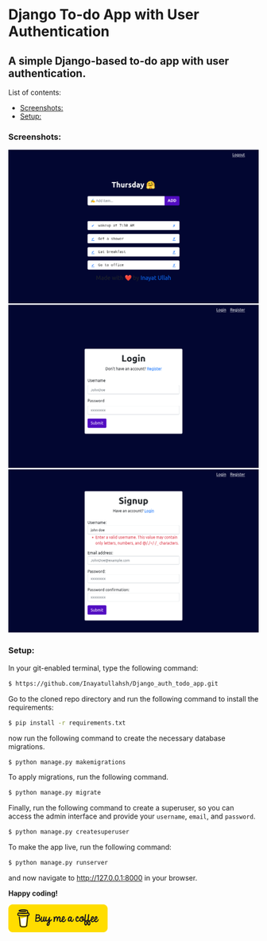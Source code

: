 # Django To-do App with User Authentication
## A simple Django-based to-do app with user authentication.

List of contents:
- [Screenshots:](#screenshots)
- [Setup:](#setup)



### Screenshots:

![homepage](static/screenshots/Screenshot%202022-06-09%20at%2007-41-50%20TodoApp%20Tasks.png)
![Login](static/screenshots/Screenshot%202022-06-09%20at%2007-02-22%20TodoApp%20Login.png)
![Signup](static/screenshots/Screenshot%202022-06-09%20at%2007-02-46%20TodoApp%20Create%20Your%20Account.png)

### Setup:

In your git-enabled terminal, type the following command:
```bash
$ https://github.com/Inayatullahsh/Django_auth_todo_app.git
```

Go to the cloned repo directory and run the following command to install the requirements:
```bash
$ pip install -r requirements.txt
```
now run the following command to create the necessary database migrations.
```bash
$ python manage.py makemigrations
```
To apply migrations, run the following command.
```bash
$ python manage.py migrate
```

Finally, run the following command to create a superuser, so you can access the admin interface and provide your `username`, `email`, and `password`.
```bash
$ python manage.py createsuperuser
```
To make the app live, run the following command:
```bash
$ python manage.py runserver
```
and now navigate to http://127.0.0.1:8000 in your browser.

__Happy coding!__

<a href="https://www.buymeacoffee.com/inayatullah">
<img src="static/screenshots/bmc-button.svg" width="200">
</a>
